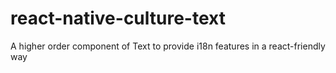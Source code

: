 # react-native-culture-text
A higher order component of Text to provide i18n features in a react-friendly way
